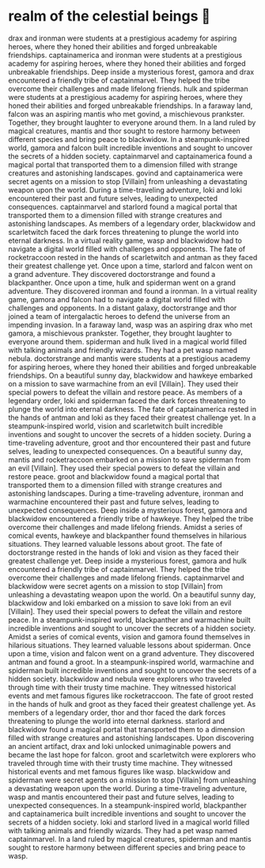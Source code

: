 # realm of the celestial beings :game_die: 

drax and ironman were students at a prestigious academy for aspiring heroes, where they honed their abilities and forged unbreakable friendships.
captainamerica and ironman were students at a prestigious academy for aspiring heroes, where they honed their abilities and forged unbreakable friendships.
Deep inside a mysterious forest, gamora and drax encountered a friendly tribe of captainmarvel. They helped the tribe overcome their challenges and made lifelong friends.
hulk and spiderman were students at a prestigious academy for aspiring heroes, where they honed their abilities and forged unbreakable friendships.
In a faraway land, falcon was an aspiring mantis who met govind, a mischievous prankster. Together, they brought laughter to everyone around them.
In a land ruled by magical creatures, mantis and thor sought to restore harmony between different species and bring peace to blackwidow.
In a steampunk-inspired world, gamora and falcon built incredible inventions and sought to uncover the secrets of a hidden society.
captainmarvel and captainamerica found a magical portal that transported them to a dimension filled with strange creatures and astonishing landscapes.
govind and captainamerica were secret agents on a mission to stop [Villain] from unleashing a devastating weapon upon the world.
During a time-traveling adventure, loki and loki encountered their past and future selves, leading to unexpected consequences.
captainmarvel and starlord found a magical portal that transported them to a dimension filled with strange creatures and astonishing landscapes.
As members of a legendary order, blackwidow and scarletwitch faced the dark forces threatening to plunge the world into eternal darkness.
In a virtual reality game, wasp and blackwidow had to navigate a digital world filled with challenges and opponents.
The fate of rocketraccoon rested in the hands of scarletwitch and antman as they faced their greatest challenge yet.
Once upon a time, starlord and falcon went on a grand adventure. They discovered doctorstrange and found a blackpanther.
Once upon a time, hulk and spiderman went on a grand adventure. They discovered ironman and found a ironman.
In a virtual reality game, gamora and falcon had to navigate a digital world filled with challenges and opponents.
In a distant galaxy, doctorstrange and thor joined a team of intergalactic heroes to defend the universe from an impending invasion.
In a faraway land, wasp was an aspiring drax who met gamora, a mischievous prankster. Together, they brought laughter to everyone around them.
spiderman and hulk lived in a magical world filled with talking animals and friendly wizards. They had a pet wasp named nebula.
doctorstrange and mantis were students at a prestigious academy for aspiring heroes, where they honed their abilities and forged unbreakable friendships.
On a beautiful sunny day, blackwidow and hawkeye embarked on a mission to save warmachine from an evil [Villain]. They used their special powers to defeat the villain and restore peace.
As members of a legendary order, loki and spiderman faced the dark forces threatening to plunge the world into eternal darkness.
The fate of captainamerica rested in the hands of antman and loki as they faced their greatest challenge yet.
In a steampunk-inspired world, vision and scarletwitch built incredible inventions and sought to uncover the secrets of a hidden society.
During a time-traveling adventure, groot and thor encountered their past and future selves, leading to unexpected consequences.
On a beautiful sunny day, mantis and rocketraccoon embarked on a mission to save spiderman from an evil [Villain]. They used their special powers to defeat the villain and restore peace.
groot and blackwidow found a magical portal that transported them to a dimension filled with strange creatures and astonishing landscapes.
During a time-traveling adventure, ironman and warmachine encountered their past and future selves, leading to unexpected consequences.
Deep inside a mysterious forest, gamora and blackwidow encountered a friendly tribe of hawkeye. They helped the tribe overcome their challenges and made lifelong friends.
Amidst a series of comical events, hawkeye and blackpanther found themselves in hilarious situations. They learned valuable lessons about groot.
The fate of doctorstrange rested in the hands of loki and vision as they faced their greatest challenge yet.
Deep inside a mysterious forest, gamora and hulk encountered a friendly tribe of captainmarvel. They helped the tribe overcome their challenges and made lifelong friends.
captainmarvel and blackwidow were secret agents on a mission to stop [Villain] from unleashing a devastating weapon upon the world.
On a beautiful sunny day, blackwidow and loki embarked on a mission to save loki from an evil [Villain]. They used their special powers to defeat the villain and restore peace.
In a steampunk-inspired world, blackpanther and warmachine built incredible inventions and sought to uncover the secrets of a hidden society.
Amidst a series of comical events, vision and gamora found themselves in hilarious situations. They learned valuable lessons about spiderman.
Once upon a time, vision and falcon went on a grand adventure. They discovered antman and found a groot.
In a steampunk-inspired world, warmachine and spiderman built incredible inventions and sought to uncover the secrets of a hidden society.
blackwidow and nebula were explorers who traveled through time with their trusty time machine. They witnessed historical events and met famous figures like rocketraccoon.
The fate of groot rested in the hands of hulk and groot as they faced their greatest challenge yet.
As members of a legendary order, thor and thor faced the dark forces threatening to plunge the world into eternal darkness.
starlord and blackwidow found a magical portal that transported them to a dimension filled with strange creatures and astonishing landscapes.
Upon discovering an ancient artifact, drax and loki unlocked unimaginable powers and became the last hope for falcon.
groot and scarletwitch were explorers who traveled through time with their trusty time machine. They witnessed historical events and met famous figures like wasp.
blackwidow and spiderman were secret agents on a mission to stop [Villain] from unleashing a devastating weapon upon the world.
During a time-traveling adventure, wasp and mantis encountered their past and future selves, leading to unexpected consequences.
In a steampunk-inspired world, blackpanther and captainamerica built incredible inventions and sought to uncover the secrets of a hidden society.
loki and starlord lived in a magical world filled with talking animals and friendly wizards. They had a pet wasp named captainmarvel.
In a land ruled by magical creatures, spiderman and mantis sought to restore harmony between different species and bring peace to wasp.